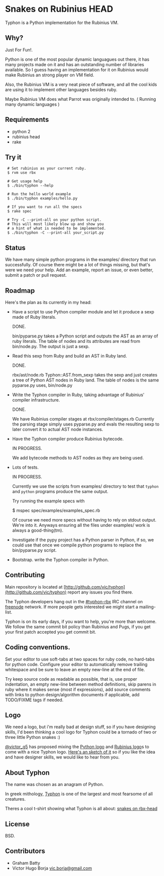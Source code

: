 Snakes on Rubinius HEAD
======

  Typhon is a Python implementation for the Rubinius VM.

Why?
----

Just For Fun!.

Python is one of the most popular dynamic languagues out there,
it has many projects made on it and has an outstanding number of
libraries available.
So I guess having an implementation for it on Rubinius would make
Rubinius an strong player on VM field.

Also, the Rubinius VM is a very neat piece of software, and all
the cool kids are using it to implement other languages besides
ruby.

Maybe Rubinius VM does what Parrot was originally intended to.
( Running many dynamic languages )

## Requirements

  - python 2
  - rubinius head
  - rake

## Try it

     # Set rubinius as your current ruby.
     $ rvm use rbx

     # Get usage help
     $ ./bin/typhon --help

     # Run the hello world example
     $ ./bin/typhon examples/hello.py

     # If you want to run all the specs
     $ rake spec

     # Try -C --print-all on your python script.
     # This will most likely blow up and show you
     # a hint of what is needed to be implemented. 
     $ ./bin/typhon -C --print-all your_script.py


## Status

  We have many simple python programs in the examples/ directory
  that run successfully. Of course there might be a lot of things
  missing, but that's were we need your help. Add an example, report
  an issue, or even better, submit a patch or pull request.

## Roadmap

Here's the plan as its currently in my head:

- Have a script to use Python compiler module and let it
 produce a sexp made of Ruby literals.

  DONE.

  bin/pyparse.py takes a Python script and outputs the AST as
  an array of ruby literals. The table of nodes and its attributes
  are read from bin/node.py. The output is just a sexp.

- Read this sexp from Ruby and build an AST in Ruby land.

  DONE.

  rbx/ast/node.rb Typhon::AST.from_sexp takes the sexp and just
  creates a tree of Python AST nodes in Ruby land. The table of
  nodes is the same pyparse.py uses, bin/node.py


- Write the Typhon compiler in Ruby, taking advantage of
 Rubinius' compiler infrastructure.

  DONE.

  We have Rubinius compiler stages at rbx/compiler/stages.rb
  Currently the parsing stage simply uses pyparse.py and
  evals the resulting sexp to later convert it to actual AST
  node instances.

- Have the Typhon compiler produce Rubinius bytecode.

  IN PROGRESS.

  We add bytecode methods to AST nodes as they are being used.

- Lots of tests.

  IN PROGRESS.

  Currently we use the scripts from examples/ directory to test
  that `typhon` and `python` programs produce the same output.

  Try running the example specs with

    $ mspec spec/examples/examples_spec.rb

  Of course we need more specs without having to rely on stdout
  output. We're into it. Anyways ensuring all the files under
  examples/ work is always a good-thing(tm).

- Investigate if the pypy project has a Python parser in Python,
  if so, we could use that once we compile python programs
  to replace the bin/pyparse.py script.

- Bootstrap. write the Typhon compiler in Python.

## Contributing

Main repository is located at [http://github.com/vic/typhon](http://github.com/vic/typhon)
report any issues you find there.

The Typhon developers hang out in the
[#typhon-rbx](irc://irc.freenode.net/typhon-rbx) IRC channel on
[freenode](http://webchat.freenode.net?nick=snake%23%23%23%23&channels=typhon-rbx)
network.
If more people gets interested we might start a mailing-list.

Typhon is on its early days, if you want to help, you're more than welcome.
We follow the same commit bit policy than Rubinius and Pugs, if you get your first patch
accepted you get commit bit.

## Coding conventions.

Set your editor to use soft-tabs at two spaces for ruby code, no
hard-tabs for python code.
Configure your editor to automatically remove trailing whitespace and
be sure to leave an empty new-line at the end of file.

Try keep source code as readable as possible, that is, use proper
indentation, an empty new-line between method definitions, skip parens in ruby
where it makes sense (most if expressions), add source comments with
links to python design/algorithm documents if applicable, add
TODO/FIXME tags if needed.

## Logo

We need a logo, but i'm really bad at design stuff, so if you
have designing skills, I'd been thinking a cool logo for
Typhon could be a tornado of two or three little Python snakes :)

[@victor_g5](http://twitter.com/victor_g5) has proposed mixing the
[Python
logo](http://www.python.org/community/logos/python-logo-generic.svg)
and [Rubinius
logo](http://www.flickr.com/photos/veganstraightedge/2917525709/sizes/o/in/photostream/)s
to come with a nice Typhon logo. [Here's an sketch of
it](http://imgur.com/qkmlk) so if you like the idea and have designer
skills, we would like to hear from you.

## About Typhon

  The name was chosen as an anagram of Python.

  In greek mithology, [Typhon](http://felc.gdufs.edu.cn/jth/myth/Greek%20Online/Typhon.htm) is one of the largest and most fearsome of all creatures.

  Theres a cool t-shirt showing what Typhon is all about:
  [snakes on rbx-head](http://twinsrpnt.com/blog/?p=180)

## License

  BSD.

## Contributors

  - Graham Batty
  - Victor Hugo Borja <vic.borja@gmail.com>

